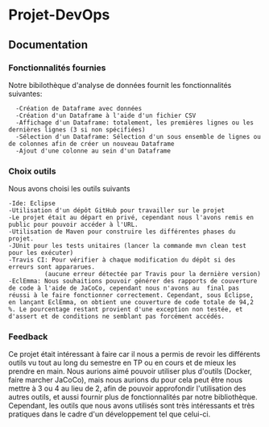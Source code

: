# Projet-DevOps

## Documentation

### Fonctionnalités fournies

  Notre bibilothèque d'analyse de données fournit les fonctionnalités suivantes:
  
      -Création de Dataframe avec données
      -Création d'un Dataframe à l'aide d'un fichier CSV
      -Affichage d'un Dataframe: totalement, les premières lignes ou les dernières lignes (3 si non spécifiées)
      -Sélection d'un Dataframe: Sélection d'un sous ensemble de lignes ou de colonnes afin de créer un nouveau Dataframe
      -Ajout d'une colonne au sein d'un Dataframe

### Choix outils

  Nous avons choisi les outils suivants
  
    -Ide: Eclipse
    -Utilisation d'un dépôt GitHub pour travailler sur le projet
    -Le projet était au départ en privé, cependant nous l'avons remis en public pour pouvoir accéder à l'URL.
    -Utilisation de Maven pour construire les différentes phases du projet.
    -JUnit pour les tests unitaires (lancer la commande mvn clean test pour les exécuter)
    -Travis CI: Pour vérifier à chaque modification du dépôt si des erreurs sont appararues. 
              (aucune erreur détectée par Travis pour la dernière version)
    -EclEmma: Nous souhaitions pouvoir générer des rapports de couverture de code à l'aide de JaCoCo, cependant nous n'avons au  final pas réussi à le faire fonctionner correctement. Cependant, sous Eclipse, en lançant EclEmma, on obtient une couverture de code totale de 94,2 %. Le pourcentage restant provient d'une exception non testée, et d'assert et de conditions ne semblant pas forcément accédés.

### Feedback

  Ce projet était intéressant à faire car il nous a permis de revoir les différents outils vu tout au long du semestre en TP ou en cours et de mieux les prendre en main. Nous aurions aimé pouvoir utiliser plus d'outils (Docker, faire marcher JaCoCo), mais nous aurions du pour cela peut être nous mettre à 3 ou 4 au lieu de 2, afin de pouvoir approfondir l'utilisation des autres outils, et aussi fournir plus de fonctionnalités par notre bibliothèque. Cependant, les outils que nous avons utilisés sont très intéressants et très pratiques dans le cadre d'un développement tel que celui-ci.

